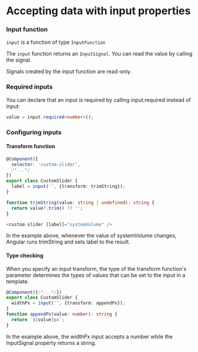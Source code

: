 # Accepting data with input properties


### Input function

`input` is a function of type `InputFunction`

The `input` function returns an `InputSignal`. You can read the value by calling the signal.

Signals created by the input function are read-only.


###  Required inputs

You can declare that an input is required by calling input.required instead of input:

```typescript
value = input.required<number>();
```

### Configuring inputs

#### Transform function

```typescript
@Component({
  selector: 'custom-slider',
  /*...*/
})
export class CustomSlider {
  label = input('', {transform: trimString});
}

function trimString(value: string | undefined): string {
  return value?.trim() ?? '';
}
```

```typescript
<custom-slider [label]="systemVolume" />
```

In the example above, whenever the value of systemVolume changes, Angular runs trimString and sets label to the result.

#### Type checking

When you specify an input transform, the type of the transform function's parameter determines the types of values that can be set to the input in a template.

```typescript
@Component({/*...*/})
export class CustomSlider {
  widthPx = input('', {transform: appendPx});
}
function appendPx(value: number): string {
  return `${value}px`;
}
```

In the example above, the widthPx input accepts a number while the InputSignal property returns a string.